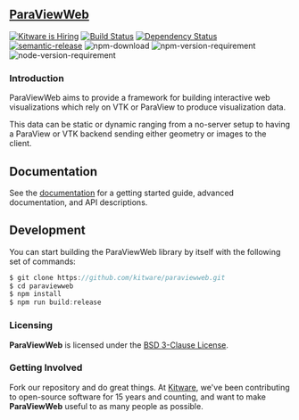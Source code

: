 ## [ParaViewWeb](http://kitware.github.io/ParaViewWeb/)

[![Kitware is Hiring](https://img.shields.io/badge/Kitware-Hiring-brightgreen)](https://www.kitware.com/careers)
[![Build Status](https://travis-ci.org/Kitware/paraviewweb.svg?branch=master)](https://travis-ci.org/Kitware/paraviewweb)
[![Dependency Status](https://david-dm.org/kitware/paraviewweb.svg)](https://david-dm.org/kitware/paraviewweb)
[![semantic-release](https://img.shields.io/badge/%20%20%F0%9F%93%A6%F0%9F%9A%80-semantic--release-e10079.svg)](https://github.com/semantic-release/semantic-release)
![npm-download](https://img.shields.io/npm/dm/paraviewweb.svg)
![npm-version-requirement](https://img.shields.io/badge/npm->=3.0.0-brightgreen.svg)
![node-version-requirement](https://img.shields.io/badge/node->=5.0.0-brightgreen.svg)

### Introduction

ParaViewWeb aims to provide a framework for building interactive
web visualizations which rely on VTK or ParaView to produce visualization data.

This data can be static or dynamic ranging from a no-server setup to
having a ParaView or VTK backend sending either geometry or images to the client.

## Documentation

See the [documentation](https://kitware.github.io/paraviewweb) for a
getting started guide, advanced documentation, and API descriptions.

## Development

You can start building the ParaViewWeb library by itself with the following
set of commands:

```js
$ git clone https://github.com/kitware/paraviewweb.git
$ cd paraviewweb
$ npm install
$ npm run build:release
```

### Licensing

**ParaViewWeb** is licensed under the [BSD 3-Clause License](LICENSE).

### Getting Involved

Fork our repository and do great things. At [Kitware](http://www.kitware.com),
we've been contributing to open-source software for 15 years and counting, and
want to make **ParaViewWeb** useful to as many people as possible.
